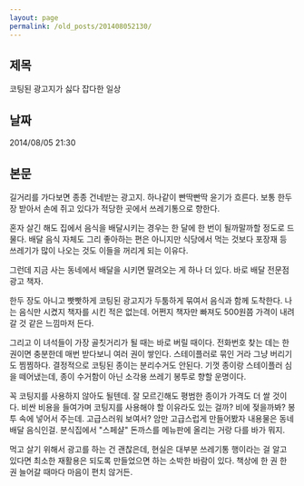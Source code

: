 ```yaml
---
layout: page
permalink: /old_posts/201408052130/
---
```


## 제목
코팅된 광고지가 싫다 잡다한 일상

## 날짜
2014/08/05 21:30

## 본문
길거리를 가다보면 종종 건네받는 광고지. 하나같이 빤딱빤딱 윤기가 흐른다. 보통 한두장 받아서 손에 쥐고 있다가 적당한 곳에서 쓰레기통으로 향한다.

혼자 살긴 해도 집에서 음식을 배달시키는 경우는 한 달에 한 번이 될까말까할 정도로 드물다. 배달 음식 자체도 그리 좋아하는 편은 아니지만 식당에서 먹는 것보다 포장재 등 쓰레기가 많이 나오는 것도 이들을 꺼리게 되는 이유다.

그런데 지금 사는 동네에서 배달을 시키면 딸려오는 게 하나 더 있다. 바로 배달 전문점 광고 책자.

한두 장도 아니고 빳빳하게 코팅된 광고지가 두툼하게 묶여서 음식과 함께 도착한다. 나는 음식만 시켰지 책자를 시킨 적은 없는데. 어쩐지 책자만 빠져도 500원쯤 가격이 내려갈 것 같은 느낌마저 든다.

그리고 이 녀석들이 가장 골칫거리가 될 때는 바로 버릴 때이다. 전화번호 찾는 데는 한 권이면 충분한데 매번 받다보니 여러 권이 쌓인다. 스테이플러로 묶인 거라 그냥 버리기도 찜찜하다. 결정적으로 코팅된 종이는 분리수거도 안된다. 기껏 종이랑 스테이플러 심을 떼어냈는데, 종이 수거함이 아닌 소각용 쓰레기 봉투로 향할 운명이다.

꼭 코팅지를 사용하지 않아도 될텐데. 잘 모르긴해도 평범한 종이가 가격도 더 쌀 것이다. 비싼 비용을 들여가며 코팅지를 사용해야 할 이유라도 있는 걸까? 비에 젖을까봐? 봉투 속에 넣어서 주는데. 고급스러워 보여서? 암만 고급스럽게 만들어봤자 내용물은 동네 배달 음식인걸. 분식집에서 "스페샬" 돈까스를 메뉴판에 올리는 거랑 다를 바가 뭐지.

먹고 살기 위해서 광고를 하는 건 괜찮은데, 현실은 대부분 쓰레기통 행이라는 걸 알고 있다면 최소한 재활용은 되도록 만들었으면 하는 소박한 바람이 있다. 책상에 한 권 한 권 늘어갈 때마다 마음이 편치 않거든.